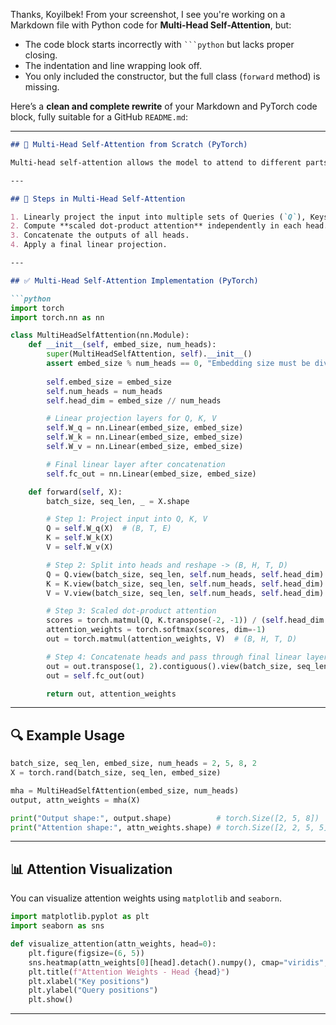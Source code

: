 Thanks, Koyilbek! From your screenshot, I see you're working on a Markdown file with Python code for **Multi-Head Self-Attention**, but:

* The code block starts incorrectly with ` ```python ` but lacks proper closing.
* The indentation and line wrapping look off.
* You only included the constructor, but the full class (`forward` method) is missing.

Here’s a **clean and complete rewrite** of your Markdown and PyTorch code block, fully suitable for a GitHub `README.md`:

---

````markdown
## 🧠 Multi-Head Self-Attention from Scratch (PyTorch)

Multi-head self-attention allows the model to attend to different parts of the input sequence from multiple representation subspaces. It splits the embedding into multiple "heads", performs attention in parallel, and then combines the outputs.

---

## 📌 Steps in Multi-Head Self-Attention

1. Linearly project the input into multiple sets of Queries (`Q`), Keys (`K`), and Values (`V`).
2. Compute **scaled dot-product attention** independently in each head.
3. Concatenate the outputs of all heads.
4. Apply a final linear projection.

---

## ✅ Multi-Head Self-Attention Implementation (PyTorch)

```python
import torch
import torch.nn as nn

class MultiHeadSelfAttention(nn.Module):
    def __init__(self, embed_size, num_heads):
        super(MultiHeadSelfAttention, self).__init__()
        assert embed_size % num_heads == 0, "Embedding size must be divisible by number of heads"
        
        self.embed_size = embed_size
        self.num_heads = num_heads
        self.head_dim = embed_size // num_heads

        # Linear projection layers for Q, K, V
        self.W_q = nn.Linear(embed_size, embed_size)
        self.W_k = nn.Linear(embed_size, embed_size)
        self.W_v = nn.Linear(embed_size, embed_size)

        # Final linear layer after concatenation
        self.fc_out = nn.Linear(embed_size, embed_size)

    def forward(self, X):
        batch_size, seq_len, _ = X.shape

        # Step 1: Project input into Q, K, V
        Q = self.W_q(X)  # (B, T, E)
        K = self.W_k(X)
        V = self.W_v(X)

        # Step 2: Split into heads and reshape -> (B, H, T, D)
        Q = Q.view(batch_size, seq_len, self.num_heads, self.head_dim).transpose(1, 2)
        K = K.view(batch_size, seq_len, self.num_heads, self.head_dim).transpose(1, 2)
        V = V.view(batch_size, seq_len, self.num_heads, self.head_dim).transpose(1, 2)

        # Step 3: Scaled dot-product attention
        scores = torch.matmul(Q, K.transpose(-2, -1)) / (self.head_dim ** 0.5)
        attention_weights = torch.softmax(scores, dim=-1)
        out = torch.matmul(attention_weights, V)  # (B, H, T, D)

        # Step 4: Concatenate heads and pass through final linear layer
        out = out.transpose(1, 2).contiguous().view(batch_size, seq_len, self.embed_size)
        out = self.fc_out(out)

        return out, attention_weights
````

---

## 🔍 Example Usage

```python
batch_size, seq_len, embed_size, num_heads = 2, 5, 8, 2
X = torch.rand(batch_size, seq_len, embed_size)

mha = MultiHeadSelfAttention(embed_size, num_heads)
output, attn_weights = mha(X)

print("Output shape:", output.shape)          # torch.Size([2, 5, 8])
print("Attention shape:", attn_weights.shape) # torch.Size([2, 2, 5, 5])
```

---

## 📊 Attention Visualization

You can visualize attention weights using `matplotlib` and `seaborn`.

```python
import matplotlib.pyplot as plt
import seaborn as sns

def visualize_attention(attn_weights, head=0):
    plt.figure(figsize=(6, 5))
    sns.heatmap(attn_weights[0][head].detach().numpy(), cmap="viridis", annot=True)
    plt.title(f"Attention Weights - Head {head}")
    plt.xlabel("Key positions")
    plt.ylabel("Query positions")
    plt.show()
```

---


